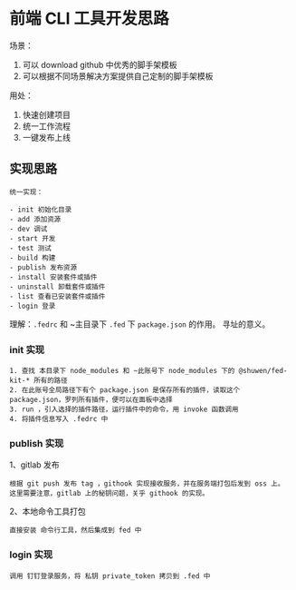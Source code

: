 # 前端 CLI 工具开发思路

场景：

1. 可以 download github 中优秀的脚手架模板
2. 可以根据不同场景解决方案提供自己定制的脚手架模板

用处：

1. 快速创建项目
2. 统一工作流程
3. 一键发布上线


## 实现思路

```
统一实现：

- init 初始化目录
- add 添加资源
- dev 调试
- start 开发
- test 测试
- build 构建
- publish 发布资源
- install 安装套件或插件
- uninstall 卸载套件或插件
- list 查看已安装套件或插件
- login 登录

```

理解：`.fedrc` 和 ~主目录下 `.fed` 下 `package.json` 的作用。 寻址的意义。

### init 实现

```
1. 查找 本目录下 node_modules 和 ~此账号下 node_modules 下的 @shuwen/fed-kit-* 所有的路径
2. 在此账号全局路径下有个 package.json 是保存所有的插件，读取这个package.json，罗列所有插件，便可以在面板中选择
3. run ，引入选择的插件路径，运行插件中的命令，用 invoke 函数调用
4. 将插件信息写入 .fedrc 中
```

### publish 实现

1、gitlab 发布

```
根据 git push 发布 tag ，githook 实现接收服务，并在服务端打包后发到 oss 上。
这里需要注意，gitlab 上的秘钥问题，关乎 githook 的实现。
```

2、本地命令工具打包

 ```
 直接安装 命令行工具，然后集成到 fed 中
 ```

### login 实现

```
调用 钉钉登录服务，将 私钥 private_token 拷贝到 .fed 中
```



